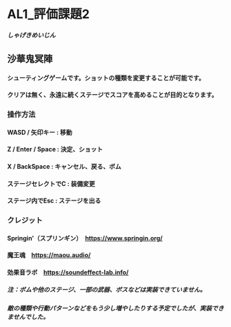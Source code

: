 # AL1_評価課題2
##### しゃげきめいじん
## 沙華鬼冥陣
#### シューティングゲームです。ショットの種類を変更することが可能です。
#### クリアは無く、永遠に続くステージでスコアを高めることが目的となります。
### 操作方法
#### WASD / 矢印キー : 移動
#### Z / Enter / Space : 決定、ショット
#### X / BackSpace : キャンセル、戻る、ボム
#### ステージセレクトでC : 装備変更
#### ステージ内でEsc : ステージを出る
### クレジット
#### Springin’（スプリンギン）　https://www.springin.org/
#### 魔王魂　https://maou.audio/
#### 効果音ラボ　https://soundeffect-lab.info/

##### 注：ボムや他のステージ、一部の武器、ボスなどは実装できていません。
##### 敵の種類や行動パターンなどをもう少し増やしたりする予定でしたが、実装できませんでした。
